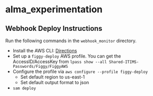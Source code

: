 # alma_experimentation

## Webhook Deploy Instructions

Run the following commands in the `webhook_monitor` directory.

* Install the AWS CLI: 
[Directions](https://docs.aws.amazon.com/serverless-application-model/latest/developerguide/serverless-sam-cli-install-mac.html)
* Set up a `figgy-deploy` AWS profile. You can get the AccessID/AccessKey from
`lpass show --all Shared-ITIMS-Passwords/Figgy/FiggyAWS`
* Configure the profile via `aws configure --profile figgy-deploy`
  - Set default region to us-east-1
  - Set default output format to json
* `sam deploy`
